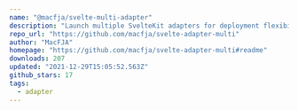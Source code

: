 ```yaml
---
name: "@macfja/svelte-multi-adapter"
description: "Launch multiple SvelteKit adapters for deployment flexibility."
repo_url: "https://github.com/macfja/svelte-adapter-multi"
author: "MacFJA"
homepage: "https://github.com/macfja/svelte-adapter-multi#readme"
downloads: 207
updated: "2021-12-29T15:05:52.563Z"
github_stars: 17
tags: 
  - adapter
---
```

